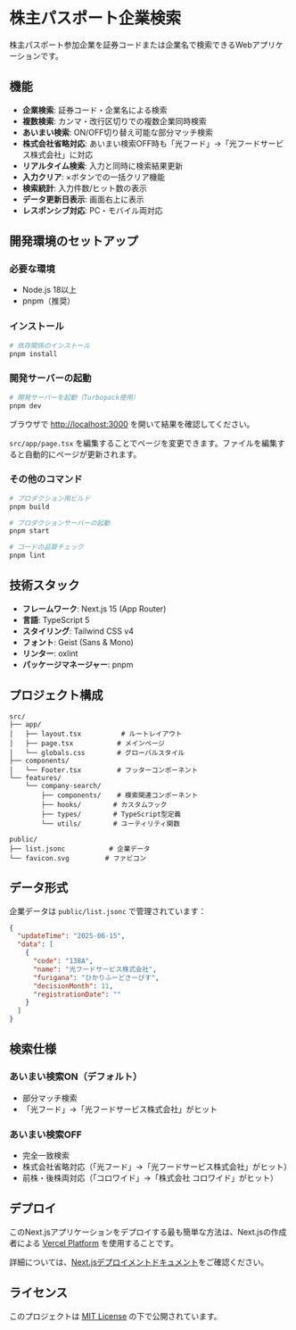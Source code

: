 # 株主パスポート企業検索

株主パスポート参加企業を証券コードまたは企業名で検索できるWebアプリケーションです。

## 機能

- **企業検索**: 証券コード・企業名による検索
- **複数検索**: カンマ・改行区切りでの複数企業同時検索  
- **あいまい検索**: ON/OFF切り替え可能な部分マッチ検索
- **株式会社省略対応**: あいまい検索OFF時も「光フード」→「光フードサービス株式会社」に対応
- **リアルタイム検索**: 入力と同時に検索結果更新
- **入力クリア**: ×ボタンでの一括クリア機能
- **検索統計**: 入力件数/ヒット数の表示
- **データ更新日表示**: 画面右上に表示
- **レスポンシブ対応**: PC・モバイル両対応

## 開発環境のセットアップ

### 必要な環境

- Node.js 18以上
- pnpm（推奨）

### インストール

```bash
# 依存関係のインストール
pnpm install
```

### 開発サーバーの起動

```bash
# 開発サーバーを起動（Turbopack使用）
pnpm dev
```

ブラウザで [http://localhost:3000](http://localhost:3000) を開いて結果を確認してください。

`src/app/page.tsx` を編集することでページを変更できます。ファイルを編集すると自動的にページが更新されます。

### その他のコマンド

```bash
# プロダクション用ビルド
pnpm build

# プロダクションサーバーの起動
pnpm start

# コードの品質チェック
pnpm lint
```

## 技術スタック

- **フレームワーク**: Next.js 15 (App Router)
- **言語**: TypeScript 5
- **スタイリング**: Tailwind CSS v4
- **フォント**: Geist (Sans & Mono)
- **リンター**: oxlint
- **パッケージマネージャー**: pnpm

## プロジェクト構成

```
src/
├── app/
│   ├── layout.tsx          # ルートレイアウト
│   ├── page.tsx           # メインページ
│   └── globals.css        # グローバルスタイル
├── components/
│   └── Footer.tsx         # フッターコンポーネント
└── features/
    └── company-search/
        ├── components/    # 検索関連コンポーネント
        ├── hooks/        # カスタムフック
        ├── types/        # TypeScript型定義
        └── utils/        # ユーティリティ関数

public/
├── list.jsonc           # 企業データ
└── favicon.svg         # ファビコン
```

## データ形式

企業データは `public/list.jsonc` で管理されています：

```json
{
  "updateTime": "2025-06-15",
  "data": [
    {
      "code": "138A",
      "name": "光フードサービス株式会社", 
      "furigana": "ひかりふーどさーびす",
      "decisionMonth": 11,
      "registrationDate": ""
    }
  ]
}
```

## 検索仕様

### あいまい検索ON（デフォルト）
- 部分マッチ検索
- 「光フード」→「光フードサービス株式会社」がヒット

### あいまい検索OFF
- 完全一致検索
- 株式会社省略対応（「光フード」→「光フードサービス株式会社」がヒット）
- 前株・後株両対応（「コロワイド」→「株式会社 コロワイド」がヒット）

## デプロイ

このNext.jsアプリケーションをデプロイする最も簡単な方法は、Next.jsの作成者による [Vercel Platform](https://vercel.com/new?utm_medium=default-template&filter=next.js&utm_source=create-next-app&utm_campaign=create-next-app-readme) を使用することです。

詳細については、[Next.jsデプロイメントドキュメント](https://nextjs.org/docs/app/building-your-application/deploying)をご確認ください。

## ライセンス

このプロジェクトは [MIT License](LICENSE) の下で公開されています。
